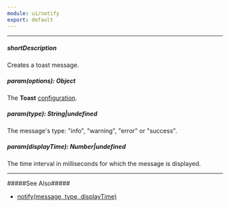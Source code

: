 ```yaml
---
module: ui/notify
export: default
---
```

---
##### shortDescription
Creates a toast message.

##### param(options): Object
The **Toast** [configuration](/api-reference/10%20UI%20Widgets/dxToast/1%20Configuration '/Documentation/ApiReference/UI_Widgets/dxToast/Configuration/').

##### param(type): String|undefined
The message's type: "info", "warning", "error" or "success".

##### param(displayTime): Number|undefined
The time interval in milliseconds for which the message is displayed.

---
#####See Also#####
- [notify(message, type, displayTime)](/api-reference/50%20Common/utils/ui/notify(message_type_displayTime).md '/Documentation/ApiReference/Common/utils/ui/#notifymessage_type_displayTime')